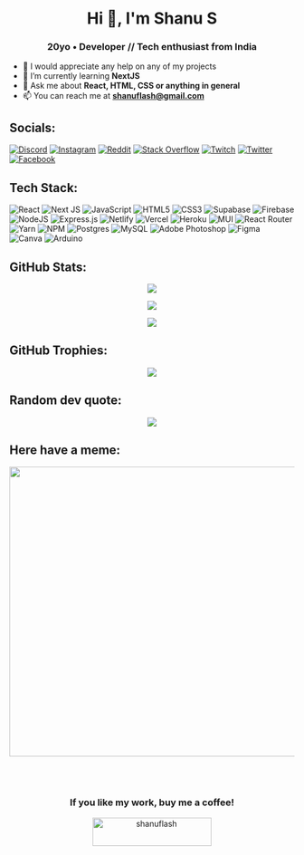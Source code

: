 <h1 align="center">Hi 👋, I'm Shanu S</h1>
<h3 align="center">20yo • Developer // Tech enthusiast from India</h3>

<!-- - 🔭 I’m currently working on [todo](https://github.com/shanuflash/todo) -->
- 🤝 I would appreciate any help on any of my projects
- 🌱 I’m currently learning **NextJS**
- 💬 Ask me about **React, HTML, CSS or anything in general**
- 📫 You can reach me at **shanuflash@gmail.com** 


## Socials:
[![Discord](https://img.shields.io/badge/Discord-%237289DA.svg?style=for-the-badge&logo=discord&logoColor=white)](https://discord.gg/g4VBSaf77M) [![Instagram](https://img.shields.io/badge/Instagram-%23E4405F.svg?style=for-the-badge&logo=Instagram&logoColor=white)](https://instagram.com/shanuflash) [![Reddit](https://img.shields.io/badge/Reddit-%23FF4500.svg?style=for-the-badge&logo=Reddit&logoColor=white)](https://reddit.com/user/fl45hyyy) [![Stack Overflow](https://img.shields.io/badge/-Stackoverflow-FE7A16?style=for-the-badge&logo=stack-overflow&logoColor=white)](https://stackoverflow.com/users/16759030) [![Twitch](https://img.shields.io/badge/Twitch-%239146FF.svg?style=for-the-badge&logo=Twitch&logoColor=white)](https://twitch.tv/FL45HYYY) [![Twitter](https://img.shields.io/badge/Twitter-%231DA1F2.svg?style=for-the-badge&logo=Twitter&logoColor=white)](https://twitter.com/shanuflash) [![Facebook](https://img.shields.io/badge/Facebook-%231877F2.svg?style=for-the-badge&logo=Facebook&logoColor=white)](https://facebook.com/shanuflash)

## Tech Stack:
![React](https://img.shields.io/badge/react-%2320232a.svg?style=for-the-badge&logo=react&logoColor=%2361DAFB) ![Next JS](https://img.shields.io/badge/Next-black?style=for-the-badge&logo=next.js&logoColor=white) ![JavaScript](https://img.shields.io/badge/javascript-%23323330.svg?style=for-the-badge&logo=javascript&logoColor=%23F7DF1E) ![HTML5](https://img.shields.io/badge/html5-%23E34F26.svg?style=for-the-badge&logo=html5&logoColor=white) ![CSS3](https://img.shields.io/badge/css3-%231572B6.svg?style=for-the-badge&logo=css3&logoColor=white) 	![Supabase](https://img.shields.io/badge/Supabase-3ECF8E?style=for-the-badge&logo=supabase&logoColor=white) ![Firebase](https://img.shields.io/badge/firebase-%23039BE5.svg?style=for-the-badge&logo=firebase) ![NodeJS](https://img.shields.io/badge/node.js-6DA55F?style=for-the-badge&logo=node.js&logoColor=white) ![Express.js](https://img.shields.io/badge/express.js-%23404d59.svg?style=for-the-badge&logo=express&logoColor=%2361DAFB) ![Netlify](https://img.shields.io/badge/netlify-%23000000.svg?style=for-the-badge&logo=netlify&logoColor=#00C7B7) ![Vercel](https://img.shields.io/badge/vercel-%23000000.svg?style=for-the-badge&logo=vercel&logoColor=white) ![Heroku](https://img.shields.io/badge/heroku-%23430098.svg?style=for-the-badge&logo=heroku&logoColor=white) ![MUI](https://img.shields.io/badge/MUI-%230081CB.svg?style=for-the-badge&logo=material-ui&logoColor=white) ![React Router](https://img.shields.io/badge/React_Router-CA4245?style=for-the-badge&logo=react-router&logoColor=white) ![Yarn](https://img.shields.io/badge/yarn-%232C8EBB.svg?style=for-the-badge&logo=yarn&logoColor=white)  ![NPM](https://img.shields.io/badge/NPM-%23000000.svg?style=for-the-badge&logo=npm&logoColor=white) ![Postgres](https://img.shields.io/badge/postgres-%23316192.svg?style=for-the-badge&logo=postgresql&logoColor=white) ![MySQL](https://img.shields.io/badge/mysql-%2300f.svg?style=for-the-badge&logo=mysql&logoColor=white) ![Adobe Photoshop](https://img.shields.io/badge/adobephotoshop-%2331A8FF.svg?style=for-the-badge&logo=adobephotoshop&logoColor=white) 	![Figma](https://img.shields.io/badge/figma-%23F24E1E.svg?style=for-the-badge&logo=figma&logoColor=white) ![Canva](https://img.shields.io/badge/Canva-%2300C4CC.svg?style=for-the-badge&logo=Canva&logoColor=white) ![Arduino](https://img.shields.io/badge/-Arduino-00979D?style=for-the-badge&logo=Arduino&logoColor=white)

<!-- ![C](https://img.shields.io/badge/c-%2300599C.svg?style=for-the-badge&logo=c&logoColor=white)  -->

## GitHub Stats:   
<p align="center">
    <img src="https://github-readme-stats.vercel.app/api?username=shanuflash&theme=chartreuse-dark&hide_border=true&include_all_commits=true&count_private=true"> 
    <!--chartreuse-dark-->
</p>
<p align="center">
    <img src="https://github-readme-streak-stats.herokuapp.com/?user=shanuflash&theme=chartreuse-dark&hide_border=true"> 
</p>
<p align="center">
    <img src="https://github-readme-stats.vercel.app/api/top-langs/?username=shanuflash&theme=chartreuse-dark&hide_border=true&include_all_commits=true&count_private=false&layout=compact"> 
</p>

## GitHub Trophies:
<p align="center">
<img src="https://github-profile-trophy.vercel.app/?username=shanuflash&theme=midnight-purple&no-frame=true&no-bg=true&column=7">
</p>

## Random dev quote:
<p align="center">
<img src="https://quotes-github-readme.vercel.app/api?type=horizontal&theme=radical">
</p>

## Here have a meme:
<p align="center"><img src="https://memer-seven.vercel.app/" width="512px"/></p>

<br><br><h3 align="center">If you like my work, buy me a coffee!</h3>
<p align="center"><a href="https://www.buymeacoffee.com/shanuflash"><img src="https://cdn.buymeacoffee.com/buttons/default-black.png" height="50" width="210" alt="shanuflash" /></a></p>

<!-- created with https://gprm.itsvg.in and modified -->

